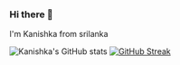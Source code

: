 ### Hi there 👋

I'm Kanishka from srilanka 

![Kanishka's GitHub stats](https://github-readme-stats.vercel.app/api?username=110kanishkamedankara110&theme=rose_pine)
[![GitHub Streak](https://streak-stats.demolab.com/?user=110kanishkamedankara110&theme=dark)](https://git.io/streak-stats)
